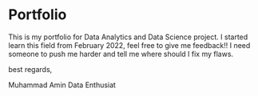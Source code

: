 # Portfolio
This is my portfolio for Data Analytics and Data Science project. I started learn this field from February 2022, feel free to give me feedback!!
I need someone to push me harder and tell me where should I fix my flaws.

best regards,

Muhammad Amin
Data Enthusiat
